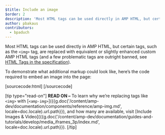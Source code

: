 ```yaml
---
$title: Include an image
$order: 2
description: 'Most HTML tags can be used directly in AMP HTML, but certain tags, such as the <img> tag, are replaced with equivalent or slightly enhanced custom AMP HTML tags'
author: pbakaus
contributors:
  - bpaduch
---
```


Most HTML tags can be used directly in AMP HTML, but certain tags, such as the `<img>` tag, are replaced with equivalent or slightly enhanced custom AMP HTML tags (and a few problematic tags are outright banned, see [HTML Tags in the specification](/docs/fundamentals/spec.html#html-tags)).

To demonstrate what additional markup could look like, here’s the code required to embed an image into the page:

[sourcecode:html]
<amp-img src="welcome.jpg" alt="Welcome" height="400" width="800"></amp-img>
[/sourcecode]

[tip type="read-on"]
**READ ON –** To learn why we’re replacing tags like `<img>` with [`<amp-img>`]({{g.doc('/content/amp-dev/documentation/components/reference/amp-img.md', locale=doc.locale).url.path}}), and how many are available, visit [Include Images & Video]({{g.doc('/content/amp-dev/documentation/guides-and-tutorials/develop/media_iframes_3p/index.md', locale=doc.locale).url.path}}).
[/tip]
